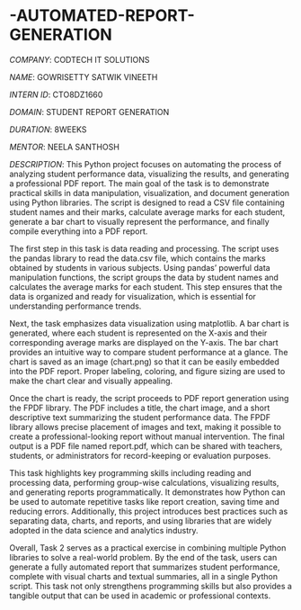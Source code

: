 # -AUTOMATED-REPORT-GENERATION

*COMPANY*: CODTECH IT SOLUTIONS

*NAME*: GOWRISETTY SATWIK VINEETH

*INTERN ID*: CTO8DZ1660

*DOMAIN*: STUDENT REPORT GENERATION

*DURATION*: 8WEEKS

*MENTOR*: NEELA SANTHOSH

*DESCRIPTION*: This Python project focuses on automating the process of analyzing student performance data, visualizing the results, and generating a professional PDF report. The main goal of the task is to demonstrate practical skills in data manipulation, visualization, and document generation using Python libraries. The script is designed to read a CSV file containing student names and their marks, calculate average marks for each student, generate a bar chart to visually represent the performance, and finally compile everything into a PDF report.

The first step in this task is data reading and processing. The script uses the pandas library to read the data.csv file, which contains the marks obtained by students in various subjects. Using pandas’ powerful data manipulation functions, the script groups the data by student names and calculates the average marks for each student. This step ensures that the data is organized and ready for visualization, which is essential for understanding performance trends.

Next, the task emphasizes data visualization using matplotlib. A bar chart is generated, where each student is represented on the X-axis and their corresponding average marks are displayed on the Y-axis. The bar chart provides an intuitive way to compare student performance at a glance. The chart is saved as an image (chart.png) so that it can be easily embedded into the PDF report. Proper labeling, coloring, and figure sizing are used to make the chart clear and visually appealing.

Once the chart is ready, the script proceeds to PDF report generation using the FPDF library. The PDF includes a title, the chart image, and a short descriptive text summarizing the student performance data. The FPDF library allows precise placement of images and text, making it possible to create a professional-looking report without manual intervention. The final output is a PDF file named report.pdf, which can be shared with teachers, students, or administrators for record-keeping or evaluation purposes.

This task highlights key programming skills including reading and processing data, performing group-wise calculations, visualizing results, and generating reports programmatically. It demonstrates how Python can be used to automate repetitive tasks like report creation, saving time and reducing errors. Additionally, this project introduces best practices such as separating data, charts, and reports, and using libraries that are widely adopted in the data science and analytics industry.

Overall, Task 2 serves as a practical exercise in combining multiple Python libraries to solve a real-world problem. By the end of the task, users can generate a fully automated report that summarizes student performance, complete with visual charts and textual summaries, all in a single Python script. This task not only strengthens programming skills but also provides a tangible output that can be used in academic or professional contexts.
